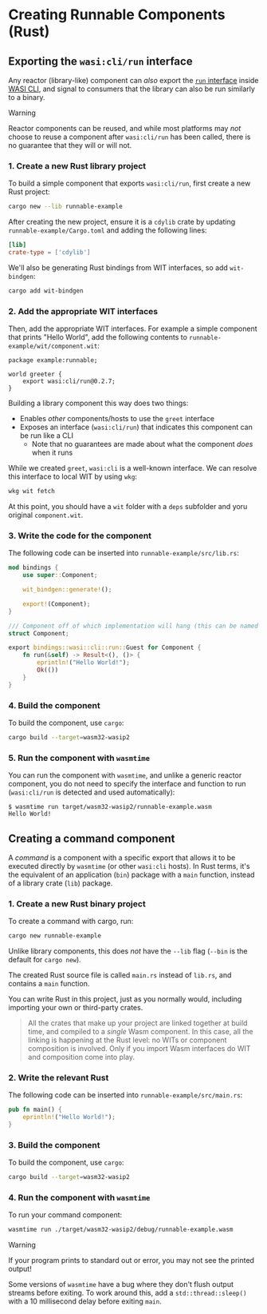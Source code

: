 # Creating Runnable Components (Rust)

## Exporting the `wasi:cli/run` interface

Any reactor (library-like) component can *also* export the [`run` interface][wasi-cli-iface-run] inside [WASI CLI][wasi-cli],
and signal to consumers that the library can also be run similarly to a binary.

> [!WARNING]
> Reactor components can be reused, and while most platforms may *not* choose to reuse a component after `wasi:cli/run`
> has been called, there is no guarantee that they will or will not.

[wasi-cli-iface-run]: https://github.com/WebAssembly/wasi-cli/tree/main/wit/run.wit
[wasi-cli]: https://github.com/WebAssembly/wasi-cli

### 1. Create a new Rust library project

To build a simple component that exports `wasi:cli/run`, first create a new Rust project:

```sh
cargo new --lib runnable-example
```

After creating the new project, ensure it is a `cdylib` crate by updating `runnable-example/Cargo.toml` and adding
the following lines:

```toml
[lib]
crate-type = ['cdylib']
```

We'll also be generating Rust bindings from WIT interfaces, so add `wit-bindgen`:

```sh
cargo add wit-bindgen
```

### 2. Add the appropriate WIT interfaces

Then, add the appropriate WIT interfaces. For example a simple component that prints "Hello World", add the following
contents to `runnable-example/wit/component.wit`:

```wit
package example:runnable;

world greeter {
    export wasi:cli/run@0.2.7;
}
```

Building a library component this way does two things:

- Enables *other* components/hosts to use the `greet` interface
- Exposes an interface (`wasi:cli/run`) that indicates this component can be run like a CLI
  - Note that no guarantees are made about what the component *does* when it runs

While we created `greet`, `wasi:cli` is a well-known interface. We can resolve this interface to local WIT by
using `wkg`:

```sh
wkg wit fetch
```

At this point, you should have a `wit` folder with a `deps` subfolder and yoru original `component.wit`.

[!WARNING]: #

### 3. Write the code for the component

The following code can be inserted into `runnable-example/src/lib.rs`:

```rust
mod bindings {
    use super::Component;

    wit_bindgen::generate!();

    export!(Component);
}

/// Component off of which implementation will hang (this can be named anything)
struct Component;

export bindings::wasi::cli::run::Guest for Component {
    fn run(&self) -> Result<(), ()> {
        eprintln!("Hello World!");
        Ok(())
    }
}
```

### 4. Build the component

To build the component, use `cargo`:

```sh
cargo build --target=wasm32-wasip2
```

### 5. Run the component with `wasmtime`

You can run the component with `wasmtime`, and unlike a generic reactor component, you do not need to specify
the interface and function to run (`wasi:cli/run` is detected and used automatically):

```console
$ wasmtime run target/wasm32-wasip2/runnable-example.wasm
Hello World!
```

## Creating a command component

A _command_ is a component with a specific export that allows it to be executed directly by `wasmtime`
(or other `wasi:cli` hosts). In Rust terms, it's the equivalent of an application (`bin`) package with
a `main` function, instead of a library crate (`lib`) package.

### 1. Create a new Rust binary project

To create a command with cargo, run:

```sh
cargo new runnable-example
```

Unlike library components, this does _not_ have the `--lib` flag (`--bin` is the default for `cargo new`).

The created Rust source file is called `main.rs` instead of `lib.rs`, and contains a `main` function.

You can write Rust in this project, just as you normally would, including importing your own or third-party crates.

> All the crates that make up your project are linked together at build time, and compiled to a _single_ Wasm component. In this case, all the linking is happening at the Rust level: no WITs or component composition is involved. Only if you import Wasm interfaces do WIT and composition come into play.

### 2. Write the relevant Rust

The following code can be inserted into `runnable-example/src/main.rs`:

```rust
pub fn main() {
    eprintln!("Hello World!");
}
```

### 3. Build the component

To build the component, use `cargo`:

```sh
cargo build --target=wasm32-wasip2
```

### 4. Run the component with `wasmtime`

To run your command component:

```sh
wasmtime run ./target/wasm32-wasip2/debug/runnable-example.wasm
```

> [!WARNING]
> If your program prints to standard out or error, you may not see the printed output!
>
> Some versions of `wasmtime` have a bug where they don't flush output streams before exiting. To work
> around this, add a `std::thread::sleep()` with a 10 millisecond delay before exiting `main`.
